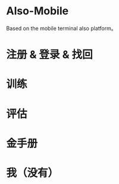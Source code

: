 # Also-Mobile
 Based on the mobile terminal also platform。

# 注册 & 登录 & 找回

# 训练

# 评估

# 金手册

# 我（没有）
